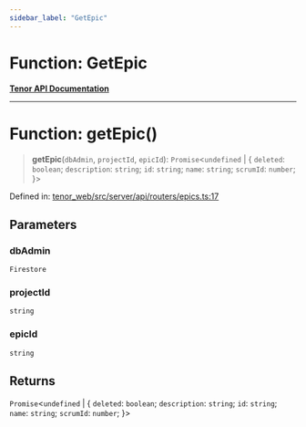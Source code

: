 ```yaml
---
sidebar_label: "GetEpic"
---
```


# Function: GetEpic

[**Tenor API Documentation**](../../README.md)

***

# Function: getEpic()

> **getEpic**(`dbAdmin`, `projectId`, `epicId`): `Promise`\<`undefined` \| \{ `deleted`: `boolean`; `description`: `string`; `id`: `string`; `name`: `string`; `scrumId`: `number`; \}\>

Defined in: [tenor\_web/src/server/api/routers/epics.ts:17](https://github.com/Apantli/Tenor/blob/b33873959b5093fc3e3d66ac4f230a78a6395bbd/tenor_web/src/server/api/routers/epics.ts#L17)

## Parameters

### dbAdmin

`Firestore`

### projectId

`string`

### epicId

`string`

## Returns

`Promise`\<`undefined` \| \{ `deleted`: `boolean`; `description`: `string`; `id`: `string`; `name`: `string`; `scrumId`: `number`; \}\>
